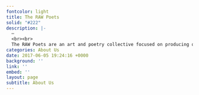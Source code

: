 ```yaml
---
fontcolor: light
title: The RAW Poets
solid: "#222"
description: |-
  —
  <br><br>
  The RAW Poets are an art and poetry collective focused on producing original content and media. Through spoken word, art, workshops, and live events, The RAW Poets re-imagine the distinction between artist and patron by creating art you can both interact with, and become a part of. Established in New York City in 2010, the Rebellious Assertive Writers have now expanded their purpose to Atlanta, Chicago, and the District of Colombia.
categories: About Us
date: 2017-06-05 19:24:16 +0000
background: ''
link: ''
embed: ''
layout: page
subtitle: About Us
---
```

